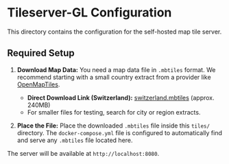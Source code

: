 # Tileserver-GL Configuration

This directory contains the configuration for the self-hosted map tile server.

## Required Setup

1.  **Download Map Data:**
    You need a map data file in `.mbtiles` format. We recommend starting with a small country extract from a provider like [OpenMapTiles](https://openmaptiles.com/downloads/planet/).

    *   **Direct Download Link (Switzerland):** [switzerland.mbtiles](https://download.openmaptiles.com/extracts/switzerland.mbtiles) (approx. 240MB)
    *   For smaller files for testing, search for city or region extracts.

2.  **Place the File:**
    Place the downloaded `.mbtiles` file inside this `tiles/` directory. The `docker-compose.yml` file is configured to automatically find and serve any `.mbtiles` file located here.

The server will be available at `http://localhost:8080`. 